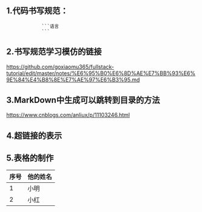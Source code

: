 ## 1.代码书写规范：
                 ```语言
                 ```
## 2.书写规范学习模仿的链接
https://github.com/goxiaomu365/fullstack-tutorial/edit/master/notes/%E6%95%B0%E6%8D%AE%E7%BB%93%E6%9E%84%E4%B8%8E%E7%AE%97%E6%B3%95.md

## 3.MarkDown中生成可以跳转到目录的方法
https://www.cnblogs.com/anliux/p/11103246.html

## 4.超链接的表示

## 5.表格的制作
|序号|他的姓名|
|:---|:---|
|1|小明|
|2|小红|
